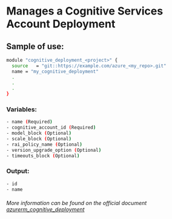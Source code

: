 # Manages a Cognitive Services Account Deployment

## Sample of use:

```bash
module "cognitive_deployment_<project>" {
  source   = "git::https://example.com/azure_<my_repo>.git"
  name = "my_cognitive_deployment"
  .
  .
  .
}
```

### Variables:

```bash
- name (Required)
- cognitive_account_id (Required)
- model_block (Optional)
- scale_block (Optional)
- rai_policy_name (Optional)
- version_upgrade_option (Optional)
- timeouts_block (Optional)
```

### Output:

```bash
- id
- name
```

###### More information can be found on the official document [azurerm_cognitive_deployment](https://registry.terraform.io/providers/hashicorp/azurerm/latest/docs/resources/cognitive_deployment)